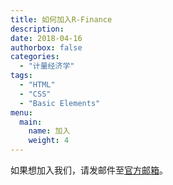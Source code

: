 ```yaml
---
title: 如何加入R-Finance
description: 
date: 2018-04-16
authorbox: false
categories:
  - "计量经济学"
tags:
  - "HTML"
  - "CSS"
  - "Basic Elements"
menu:
  main:
    name: 加入
    weight: 4
---
```


如果想加入我们，请发邮件至[官方邮箱](mailto:dengyishuo@163.com)。